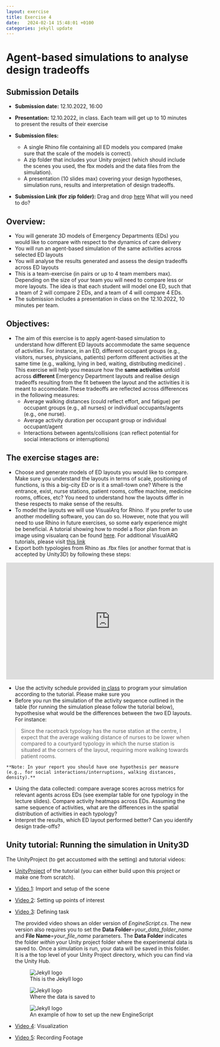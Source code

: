 ```yaml
---
layout: exercise
title: Exercise 4
date:   2024-02-14 15:48:01 +0100
categories: jekyll update
---
```


# Agent-based simulations to analyse design tradeoffs

## Submission Details 
- **Submission date:** 12.10.2022, 16:00
- **Presentation:** 12.10.2022, in class. Each team will get up to 10 minutes to present the results of their exercise
- **Submission files:**
    - A single Rhino file containing all ED models you compared (make sure that the scale of the models is correct). 
    - A zip folder that includes your Unity project (which should include the scenes you used, the fbx models and the data files from the simulation).
    - A presentation (10 slides max) covering your design hypotheses, simulation runs, results and interpretation of design tradeoffs.

- **Submission Link (for zip folder):** Drag and drop [here](https://polybox.ethz.ch/index.php/s/W8ZEiauxvYnv9IT) 
What will you need to do?

## Overview:
- You will generate 3D models of Emergency Departments (EDs) you would like to compare with respect to the dynamics of care delivery 
- You will run an agent-based simulation of the same activities across selected ED layouts
- You will analyse the results generated and assess the design tradeoffs across ED layouts
- This is a team-exercise (in pairs or up to 4 team members max). Depending on the size of your team you will need to compare less or more layouts. The idea is that each student will model one ED, such that a team of 2 will compare 2 EDs, and a team of 4 will compare 4 EDs.
- The submission includes a presentation in class on the 12.10.2022, 10 minutes per team.

## Objectives:
- The aim of this exercise is to apply agent-based simulation to understand how different ED layouts accommodate the same sequence of activities. For instance, in an ED, different occupant groups (e.g., visitors, nurses, physicians, patients)  perform different activities at the same time (e.g., walking, lying in bed, waiting, distributing medicine) . This exercise will help you measure how the **same activities** unfold across **different** Emergency Department layouts and realise design tradeoffs resulting from the fit between the layout and the activities it is meant to accomodate.These tradeoffs are reflected across differences in the following measures:
    - Average walking distances (could reflect effort, and fatigue) per occupant groups (e.g., all nurses) or individual occupants/agents (e.g., one nurse). 
    - Average activity duration per occupant group or individual occupant/agent
    - Interactions between agents/collisions (can reflect potential for social interactions or interruptions)

## The exercise stages are:
- Choose and generate models of ED layouts you would like to compare. Make sure you understand the layouts in terms of scale, positioning of functions, is this a big-city ED or is it a small-town one? Where is the entrance, exist, nurse stations, patient rooms, coffee machine, medicine rooms, offices, etc? You need to understand how the layouts differ in these respects to make sense of the results. 
- To model the layouts we will use VisualArq for Rhino. If you prefer to use another modelling software, you can do so. However, note that you will need to use Rhino in future exercises, so some early experience might be beneficial. A tutorial showing how to model a floor plan from an image using visualarq can be found [here](https://drive.google.com/file/d/1NVp7wVHzlMYqUnkfs7qSa9iyu5t3iO9D/view). For additional VisualARQ tutorials, please visit [this link](https://www.visualarq.com/learn/videos/)
- Export both typologies from Rhino as .fbx files (or another format that is accepted by Unity3D) by following these steps:
<iframe width="560" height="315" src="https://www.youtube.com/embed/XsIkjZUcI-U" title="YouTube video player" frameborder="0" allow="accelerometer; autoplay; clipboard-write; encrypted-media; gyroscope; picture-in-picture" allowfullscreen></iframe>

- Use the activity schedule provided [in class](https://docs.google.com/spreadsheets/d/1eSNupJELLTg8enOfSLfexkW3Xz9i4ACvlN7clGLABbo/edit?usp=sharing) to program your simulation according to the tutorial. Please make sure you 
- Before you run the simulation of the activity sequence outlined in the table (for running the simulation please follow the tutorial below), hypothesise what would be the differences between the two ED layouts. For instance:
>Since the racetrack typology has the nurse station at the centre, I expect that the average walking distance of nurses to be lower when compared to a courtyard typology in which the nurse station is situated at the corners of the layout, requiring more walking towards patient rooms.

    **Note: In your report you should have one hypothesis per measure (e.g., for social interactions/interruptions, walking distances, density).**
- Using the data collected: compare average scores across metrics for relevant agents across EDs (see exemplar table for one typology in the lecture slides). Compare activity heatmaps across EDs. Assuming the same sequence of activities, what are the differences in the spatial distribution of activities in each typology?
- Interpret the results, which ED layout performed better? Can you identify design trade-offs?

## Unity tutorial: Running the simulation in Unity3D
The UnityProject (to get accustomed with the setting) and tutorial videos:
- [UnityProject](https://polybox.ethz.ch/index.php/s/xT5jVl4cjD3IidW) of the tutorial (you can either build upon this project or make one from scratch).
- [Video 1](https://polybox.ethz.ch/index.php/s/uMOz8s2afNEMUDO): Import and setup of the scene
- [Video 2](https://polybox.ethz.ch/index.php/s/dI1hflUU9iJ4j02): Setting up points of interest
- [Video 3](https://polybox.ethz.ch/index.php/s/7I2T8U6SWxjZmEm): Defining task

    The provided video shows an older version of _EngineScript.cs_. The new version also requires you to set the **Data Folder**=_your_data_folder_name_ and **File Name**=_your_file_name_ parameters. The **Data Folder** indicates the folder _within_ your Unity project folder where the experimental data is saved to. Once a simulation is run, your data will be saved in this folder. It is a the top level of your Unity Project directory, which you can find via the Unity Hub.

    <figure>
        <img src="/assets/images/exercise2/where.png" style="max-width: 500px;"
            alt="Jekyll logo" />
        <figcaption>This is the Jekyll logo</figcaption>
    </figure>

    <figure>
        <img src="/assets/images/exercise2/unity_folder.png" style="max-height: 300px;"
            alt="Jekyll logo" />
        <figcaption>Where the data is saved to</figcaption>
    </figure>

    <figure>
        <img src="/assets/images/exercise2/engine_config.png" style="max-width: 500px;"
            alt="Jekyll logo" />
        <figcaption>An example of how to set up the new EngineScript</figcaption>
    </figure>
- [Video 4](https://polybox.ethz.ch/index.php/s/ubLAQQ0NZtmjwKy): Visualization
- [Video 5](https://polybox.ethz.ch/index.php/s/kHqzedOnTPVJEz7): Recording Footage